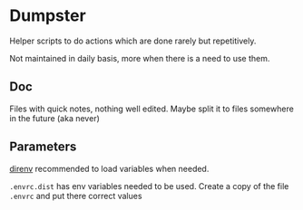 # Dumpster

Helper scripts to do actions which are done rarely but repetitively.

Not maintained in daily basis, more when there is a need to use them.

## Doc

Files with quick notes, nothing well edited. Maybe split it to files somewhere in the future (aka never)

## Parameters

[direnv](https://direnv.net/) recommended to load variables when needed.

`.envrc.dist` has env variables needed to be used. Create a copy of the file `.envrc` and put there correct values
